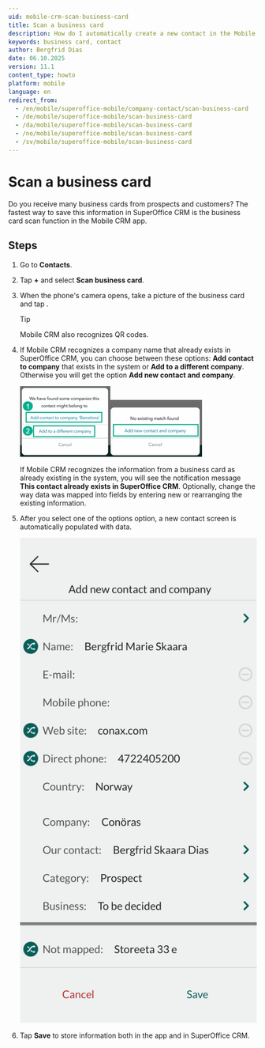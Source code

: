 ```yaml
---
uid: mobile-crm-scan-business-card
title: Scan a business card
description: How do I automatically create a new contact in the Mobile CRM app from a business card?
keywords: business card, contact
author: Bergfrid Dias
date: 06.10.2025
version: 11.1
content_type: howto
platform: mobile
language: en
redirect_from:
  - /en/mobile/superoffice-mobile/company-contact/scan-business-card
  - /de/mobile/superoffice-mobile/scan-business-card
  - /da/mobile/superoffice-mobile/scan-business-card
  - /no/mobile/superoffice-mobile/scan-business-card
  - /sv/mobile/superoffice-mobile/scan-business-card
---
```


# Scan a business card

Do you receive many business cards from prospects and customers? The fastest way to save this information in SuperOffice CRM is the business card scan function in the Mobile CRM app.

## Steps

1. Go to **Contacts**.

1. Tap **+** and select **Scan business card**.

1. When the phone's camera opens, take a picture of the business card and tap <i class="ph ph-check" aria-label="Check"></i>.

    > [!TIP]
    > Mobile CRM also recognizes QR codes.

1. If Mobile CRM recognizes a company name that already exists in SuperOffice CRM, you can choose between these options: **Add contact to company** that exists in the system or **Add  to a different company**. Otherwise you will get the option **Add new contact and company**.

    ![Mobile CRM: Add contact to company -app-screen][img2]![Mobile CRM: Add  to a different company -app-screen][img3]

    If Mobile CRM recognizes the information from a business card as already existing in the system,  you will see the notification message **This contact already exists in SuperOffice CRM**. Optionally, change the way data was mapped into fields by entering new or rearranging the existing information.

1. After you select one of the options option, a new contact screen is automatically populated with data.

    ![Mobile CRM: New contact -app-screen][img4]

1. Tap **Save** to store information both in the app and in SuperOffice CRM.

<!-- Referenced links -->

<!-- Referenced images -->
[img2]: ../../../../media/loc/en/mobile/add-to-company.png
[img3]: ../../../../media/loc/en/mobile/new-contact-and-company.png
[img4]: ../../../../media/loc/en/mobile/new-contact.png
